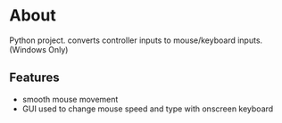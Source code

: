 # About

Python project. converts controller inputs to mouse/keyboard inputs. (Windows Only)


## Features

- smooth mouse movement
- GUI used to change mouse speed and type with onscreen keyboard
